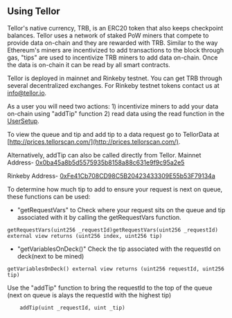## Using Tellor

Tellor's native currency, TRB, is an ERC20 token that also keeps checkpoint balances. Tellor uses a network of staked PoW miners that compete to provide data on-chain and they are rewarded with TRB. Similar to the way Ethereum's miners are incentivized to add transactions to the block through gas, "tips" are used to incentivize TRB miners to add data on-chain. Once the data is on-chain it can be read by all smart contracts.

Tellor is deployed in mainnet and Rinkeby testnet. You can get TRB through several decentralized exchanges. For Rinkeby testnet tokens contact us at info@tellor.io.

As a user you will need two actions: 1) incentivize miners to add your data on-chain using "addTip" function 2) read data using the read function in the [UserSetup](./UserSetup.md).

To view the queue and tip and add tip to a data request go to TellorData at [http://prices.tellorscan.com/](http://prices.tellorscan.com/).

Alternatively, addTip can also be called directly from Tellor. 
Mainnet Address- [0x0ba45a8b5d5575935b8158a88c631e9f9c95a2e5](https://etherscan.io/address/0x0ba45a8b5d5575935b8158a88c631e9f9c95a2e5)

Rinkeby Address- [0xFe41Cb708CD98C5B20423433309E55b53F79134a](https://rinkeby.etherscan.io/address/0xFe41Cb708CD98C5B20423433309E55b53F79134a)

To determine how much tip to add to ensure your request is next on queue, these functions can be used:

* "getRequestVars" to Check where your request sits on the queue and tip associated with it by calling the getRequestVars function.

```solidity
getRequestVars(uint256 _requestId)getRequestVars(uint256 _requestId) external view returns (uint256 index, uint256 tip) 
```

* "getVariablesOnDeck()" Check the tip associated with the requestId on deck(next to be mined)

```solidity
getVariablesOnDeck() external view returns (uint256 requestId, uint256 tip)
```

Use the "addTip" function to bring the requestId to the top of the queue (next on queue is alays the requestId with the highest tip)

```solidity
    addTip(uint _requestId, uint _tip)
```


